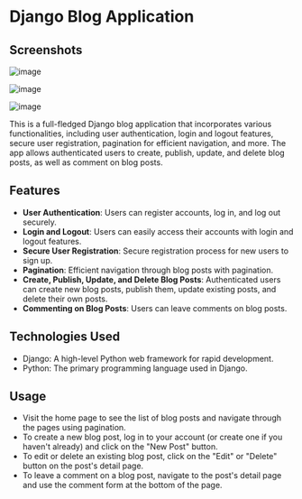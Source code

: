 # Django Blog Application

## Screenshots

![image](https://github.com/Aditya-14314581/Django_Blog_App/assets/122261389/5b183f8a-bec9-4ca9-a6af-63955ebdaad3)

![image](https://github.com/Aditya-14314581/Django_Blog_App/assets/122261389/181b0932-aab7-4567-a82f-8ba42911c41b)

![image](https://github.com/Aditya-14314581/Django_Blog_App/assets/122261389/4587325d-cce1-4e38-9c3c-5984135a2894)



This is a full-fledged Django blog application that incorporates various functionalities, including user authentication, login and logout features, secure user registration, pagination for efficient navigation, and more. The app allows authenticated users to create, publish, update, and delete blog posts, as well as comment on blog posts.

## Features

- **User Authentication**: Users can register accounts, log in, and log out securely.
- **Login and Logout**: Users can easily access their accounts with login and logout features.
- **Secure User Registration**: Secure registration process for new users to sign up.
- **Pagination**: Efficient navigation through blog posts with pagination.
- **Create, Publish, Update, and Delete Blog Posts**: Authenticated users can create new blog posts, publish them, update existing posts, and delete their own posts.
- **Commenting on Blog Posts**: Users can leave comments on blog posts.

## Technologies Used

- Django: A high-level Python web framework for rapid development.
- Python: The primary programming language used in Django.


## Usage

- Visit the home page to see the list of blog posts and navigate through the pages using pagination.
- To create a new blog post, log in to your account (or create one if you haven't already) and click on the "New Post" button.
- To edit or delete an existing blog post, click on the "Edit" or "Delete" button on the post's detail page.
- To leave a comment on a blog post, navigate to the post's detail page and use the comment form at the bottom of the page.

